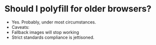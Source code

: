 # Should I polyfill for older browsers?
* Yes. Probably, under most circumstances.
* Caveats:
 * Fallback images will stop working
 * Strict standards compliance is jettisoned.

